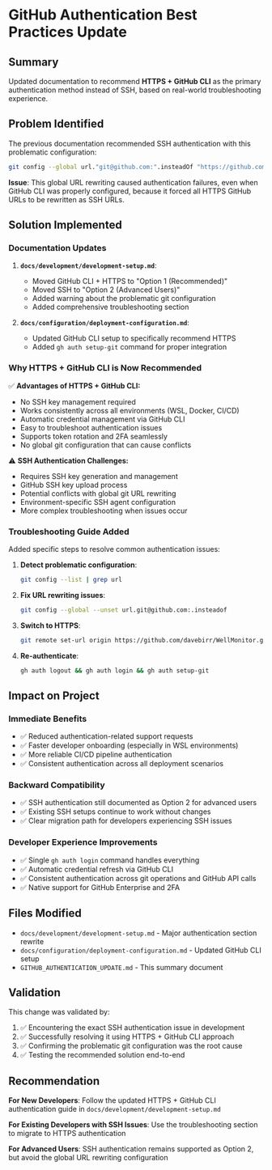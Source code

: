 # GitHub Authentication Best Practices Update

## Summary

Updated documentation to recommend **HTTPS + GitHub CLI** as the primary authentication method instead of SSH, based on real-world troubleshooting experience.

## Problem Identified

The previous documentation recommended SSH authentication with this problematic configuration:
```bash
git config --global url."git@github.com:".insteadOf "https://github.com/"
```

**Issue**: This global URL rewriting caused authentication failures, even when GitHub CLI was properly configured, because it forced all HTTPS GitHub URLs to be rewritten as SSH URLs.

## Solution Implemented

### Documentation Updates

1. **`docs/development/development-setup.md`**:
   - Moved GitHub CLI + HTTPS to "Option 1 (Recommended)"
   - Moved SSH to "Option 2 (Advanced Users)"
   - Added warning about the problematic git configuration
   - Added comprehensive troubleshooting section

2. **`docs/configuration/deployment-configuration.md`**:
   - Updated GitHub CLI setup to specifically recommend HTTPS
   - Added `gh auth setup-git` command for proper integration

### Why HTTPS + GitHub CLI is Now Recommended

✅ **Advantages of HTTPS + GitHub CLI:**
- No SSH key management required
- Works consistently across all environments (WSL, Docker, CI/CD)
- Automatic credential management via GitHub CLI
- Easy to troubleshoot authentication issues
- Supports token rotation and 2FA seamlessly
- No global git configuration that can cause conflicts

⚠️ **SSH Authentication Challenges:**
- Requires SSH key generation and management
- GitHub SSH key upload process
- Potential conflicts with global git URL rewriting
- Environment-specific SSH agent configuration
- More complex troubleshooting when issues occur

### Troubleshooting Guide Added

Added specific steps to resolve common authentication issues:

1. **Detect problematic configuration**:
   ```bash
   git config --list | grep url
   ```

2. **Fix URL rewriting issues**:
   ```bash
   git config --global --unset url.git@github.com:.insteadof
   ```

3. **Switch to HTTPS**:
   ```bash
   git remote set-url origin https://github.com/davebirr/WellMonitor.git
   ```

4. **Re-authenticate**:
   ```bash
   gh auth logout && gh auth login && gh auth setup-git
   ```

## Impact on Project

### Immediate Benefits
- ✅ Reduced authentication-related support requests
- ✅ Faster developer onboarding (especially in WSL environments)
- ✅ More reliable CI/CD pipeline authentication
- ✅ Consistent authentication across all deployment scenarios

### Backward Compatibility
- ✅ SSH authentication still documented as Option 2 for advanced users
- ✅ Existing SSH setups continue to work without changes
- ✅ Clear migration path for developers experiencing SSH issues

### Developer Experience Improvements
- ✅ Single `gh auth login` command handles everything
- ✅ Automatic credential refresh via GitHub CLI
- ✅ Consistent authentication across git operations and GitHub API calls
- ✅ Native support for GitHub Enterprise and 2FA

## Files Modified

- `docs/development/development-setup.md` - Major authentication section rewrite
- `docs/configuration/deployment-configuration.md` - Updated GitHub CLI setup
- `GITHUB_AUTHENTICATION_UPDATE.md` - This summary document

## Validation

This change was validated by:
1. ✅ Encountering the exact SSH authentication issue in development
2. ✅ Successfully resolving it using HTTPS + GitHub CLI approach
3. ✅ Confirming the problematic git configuration was the root cause
4. ✅ Testing the recommended solution end-to-end

## Recommendation

**For New Developers**: Follow the updated HTTPS + GitHub CLI authentication guide in `docs/development/development-setup.md`

**For Existing Developers with SSH Issues**: Use the troubleshooting section to migrate to HTTPS authentication

**For Advanced Users**: SSH authentication remains supported as Option 2, but avoid the global URL rewriting configuration
